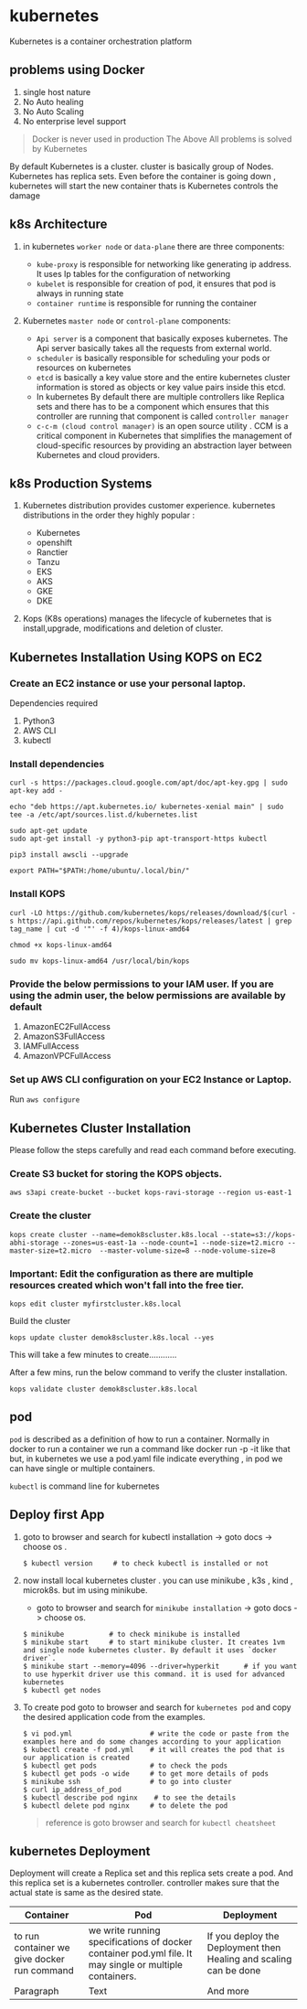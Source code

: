 # kubernetes

Kubernetes is a container orchestration platform

## problems using Docker

1. single host nature
2. No Auto healing
3. No Auto Scaling
4. No enterprise level support

> Docker is never used in production
> The Above All problems is solved by Kubernetes

By default Kubernetes is a cluster. cluster is basically group of Nodes. Kubernetes has replica sets. Even before the container is going down , kubernetes will start the new container thats is Kubernetes controls the damage 

## k8s Architecture

1. in kubernetes `worker node` or `data-plane` there are three components:
   * `kube-proxy` is responsible for networking like generating ip address. It uses Ip tables for the configuration of networking
   * `kubelet` is responsible for creation of pod, it ensures that pod is always in running state
   * `container runtime` is responsible for running the container

2. Kubernetes `master node` or `control-plane` components: 
   * `Api server` is a component that basically exposes kubernetes. The Api server basically takes all the requests from external world.
   * `scheduler` is basically responsible for scheduling your pods or resources on kubernetes
   * `etcd` is basically a key value store and the entire kubernetes cluster information is stored as objects or key value pairs inside this etcd.
   * In kubernetes By default there are multiple controllers like Replica sets and there has to be a component which ensures that this controller are running that component is called `controller manager`
   * `c-c-m (cloud control manager)` is an open source utility . CCM is a critical component in Kubernetes that simplifies the management of cloud-specific resources by providing an abstraction layer between Kubernetes and cloud providers.

## k8s Production Systems

1. Kubernetes distribution provides customer experience. kubernetes distributions in the order they highly popular :
   * Kubernetes
   * openshift
   * Ranctier
   * Tanzu
   * EKS
   * AKS
   * GKE
   * DKE

2. Kops (K8s operations) manages the lifecycle of kubernetes that is install,upgrade, modifications and deletion of cluster.


## Kubernetes Installation Using KOPS on EC2

### Create an EC2 instance or use your personal laptop.

Dependencies required 

1. Python3
2. AWS CLI
3. kubectl

### Install dependencies

```console
curl -s https://packages.cloud.google.com/apt/doc/apt-key.gpg | sudo apt-key add -
```

```console
echo "deb https://apt.kubernetes.io/ kubernetes-xenial main" | sudo tee -a /etc/apt/sources.list.d/kubernetes.list
```

```console
sudo apt-get update
sudo apt-get install -y python3-pip apt-transport-https kubectl
```

```console
pip3 install awscli --upgrade
```

```console
export PATH="$PATH:/home/ubuntu/.local/bin/"
```

### Install KOPS

```console
curl -LO https://github.com/kubernetes/kops/releases/download/$(curl -s https://api.github.com/repos/kubernetes/kops/releases/latest | grep tag_name | cut -d '"' -f 4)/kops-linux-amd64

chmod +x kops-linux-amd64

sudo mv kops-linux-amd64 /usr/local/bin/kops
```

### Provide the below permissions to your IAM user. If you are using the admin user, the below permissions are available by default

1. AmazonEC2FullAccess
2. AmazonS3FullAccess
3. IAMFullAccess
4. AmazonVPCFullAccess

### Set up AWS CLI configuration on your EC2 Instance or Laptop.

Run `aws configure`

## Kubernetes Cluster Installation 

Please follow the steps carefully and read each command before executing.

### Create S3 bucket for storing the KOPS objects.

```console
aws s3api create-bucket --bucket kops-ravi-storage --region us-east-1
```

### Create the cluster 

```console
kops create cluster --name=demok8scluster.k8s.local --state=s3://kops-abhi-storage --zones=us-east-1a --node-count=1 --node-size=t2.micro --master-size=t2.micro  --master-volume-size=8 --node-volume-size=8
```

### Important: Edit the configuration as there are multiple resources created which won't fall into the free tier.

```console
kops edit cluster myfirstcluster.k8s.local
```

Build the cluster

```console
kops update cluster demok8scluster.k8s.local --yes
```

This will take a few minutes to create............

After a few mins, run the below command to verify the cluster installation.

```console
kops validate cluster demok8scluster.k8s.local
```

## pod

`pod` is described as a definition of how to run a container. Normally in docker to run a container we run a command like docker run -p -it like that but, in kubernetes we use a pod.yaml file indicate everything , in pod we can have single or multiple containers.

`kubectl` is command line for kubernetes 


## Deploy first App

1. goto to browser and search for kubectl installation -> goto docs -> choose os .

   ```console
   $ kubectl version     # to check kubectl is installed or not 
   ```

2. now install local kubernetes cluster . you can use minikube , k3s , kind , microk8s. but im using minikube.
   * goto to browser and search for `minikube installation` -> goto docs -> choose os.

   ```console
   $ minikube           # to check minikube is installed
   $ minikube start     # to start minikube cluster. It creates 1vm and single node kubernetes cluster. By default it uses `docker driver`.
   $ minikube start --memory=4096 --driver=hyperkit      # if you want to use hyperkit driver use this command. it is used for advanced kubernetes
   $ kubectl get nodes
   ```

3. To create pod goto to browser and search for `kubernetes pod` and copy the desired application code from the examples.

   ```console
   $ vi pod.yml                   # write the code or paste from the examples here and do some changes according to your application
   $ kubectl create -f pod.yml    # it will creates the pod that is our application is created
   $ kubectl get pods             # to check the pods
   $ kubectl get pods -o wide     # to get more details of pods
   $ minikube ssh                 # to go into cluster
   $ curl ip_address_of_pod
   $ kubectl describe pod nginx    # to see the details
   $ kubectl delete pod nginx     # to delete the pod
   ```

   > reference is goto browser and search for `kubectl cheatsheet`

## kubernetes Deployment

Deployment will create a Replica set and this replica sets create a pod. And this replica set is a kubernetes controller. controller makes sure that the actual state is same as the desired state. 



| Container      | Pod | Deployment     |
| ---        |    ----   | --- |
| to run container we give docker run command       | we write running specifications of docker container pod.yml file. It may single or multiple containers.       | If you deploy the Deployment then Healing and scaling can be done   |
| Paragraph   | Text        | And more      |
